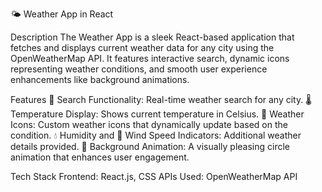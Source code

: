 🌤️ Weather App in React

Description
The Weather App is a sleek React-based application that fetches and displays current weather data for any city using the OpenWeatherMap API. It features interactive search, dynamic icons representing weather conditions, and smooth user experience enhancements like background animations.

Features
🔎 Search Functionality: Real-time weather search for any city.
🌡️ Temperature Display: Shows current temperature in Celsius.
🌁 Weather Icons: Custom weather icons that dynamically update based on the condition.
💧 Humidity and 💨 Wind Speed Indicators: Additional weather details provided.
🎨 Background Animation: A visually pleasing circle animation that enhances user engagement.

Tech Stack
Frontend: React.js, CSS
APIs Used: OpenWeatherMap API
